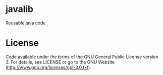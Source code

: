 javalib
=======

Reusable java code

License
=======

Code available under the terms of the GNU General Public License version 3. For details, see LICENSE or go to the GNU Website (http://www.gnu.org/licenses/gpl-3.0.txt).
